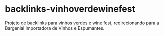 # backlinks-vinhoverdewinefest

Projeto de backlinks para vinhos verdes e wine fest, redirecionando para a Bargenial Importadora de Vinhos e Espumantes. 